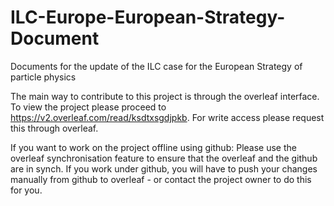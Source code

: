 # ILC-Europe-European-Strategy-Document
Documents for the update of the ILC case for the European Strategy of particle physics

The main way to contribute to this project is through the overleaf interface. To view the project please proceed to https://v2.overleaf.com/read/ksdtxsgdjpkb. For write access please request this through overleaf. 

If you want to work on the project offline using github: 
Please use the overleaf synchronisation feature to ensure that the overleaf and the github are in synch. If you work
under github, you will have to push your changes manually from github to overleaf - or contact the project owner to do this 
for you. 
